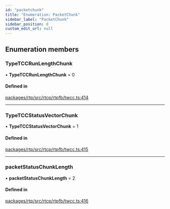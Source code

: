 ```yaml
---
id: "packetchunk"
title: "Enumeration: PacketChunk"
sidebar_label: "PacketChunk"
sidebar_position: 0
custom_edit_url: null
---
```


## Enumeration members

### TypeTCCRunLengthChunk

• **TypeTCCRunLengthChunk** = 0

#### Defined in

[packages/rtp/src/rtcp/rtpfb/twcc.ts:414](https://github.com/shinyoshiaki/werift-webrtc/blob/9b072fd/packages/rtp/src/rtcp/rtpfb/twcc.ts#L414)

___

### TypeTCCStatusVectorChunk

• **TypeTCCStatusVectorChunk** = 1

#### Defined in

[packages/rtp/src/rtcp/rtpfb/twcc.ts:415](https://github.com/shinyoshiaki/werift-webrtc/blob/9b072fd/packages/rtp/src/rtcp/rtpfb/twcc.ts#L415)

___

### packetStatusChunkLength

• **packetStatusChunkLength** = 2

#### Defined in

[packages/rtp/src/rtcp/rtpfb/twcc.ts:416](https://github.com/shinyoshiaki/werift-webrtc/blob/9b072fd/packages/rtp/src/rtcp/rtpfb/twcc.ts#L416)
